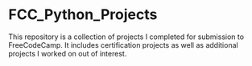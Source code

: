 # FCC_Python_Projects
This repository is a collection of projects I completed for submission to FreeCodeCamp. It includes certification projects as well as additional projects I worked on out of interest.
